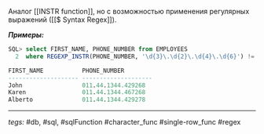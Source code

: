Аналог [[INSTR function]], но с возможностью применения регулярных выражений ([[$ Syntax Regex]]).

***Примеры:***
```sql
SQL> select FIRST_NAME, PHONE_NUMBER from EMPLOYEES
  2  where REGEXP_INSTR(PHONE_NUMBER, '\d{3}\.\d{2}\.\d{4}\.\d{6}') != 0;

FIRST_NAME           PHONE_NUMBER
-------------------- --------------------
John                 011.44.1344.429268
Karen                011.44.1344.467268
Alberto              011.44.1344.429278
```
---
*tegs:* #db, #sql, #sqlFunction #character_func #single-row_func #regex 
